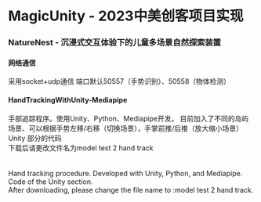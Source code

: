 # MagicUnity - 2023中美创客项目实现
### NatureNest - 沉浸式交互体验下的儿童多场景自然探索装置

#### 网络通信
采用socket+udp通信 端口默认50557（手势识别）、50558（物体检测）

#### HandTrackingWithUnity-Mediapipe
手部追踪程序。使用Unity、Python、Mediapipe开发。
目前加入了不同的岛屿场景、可以根据手势左移/右移（切换场景），手掌前推/后推（放大缩小场景）
<br>
Unity 部分的代码
<br>
下载后请更改文件名为model test 2 hand track
<br>
<br>
<br>
Hand tracking procedure. Developed with Unity, Python, and Mediapipe.
<br>
Code of the Unity section.
<br>
After downloading, please change the file name to :model test 2 hand track.
<br>

